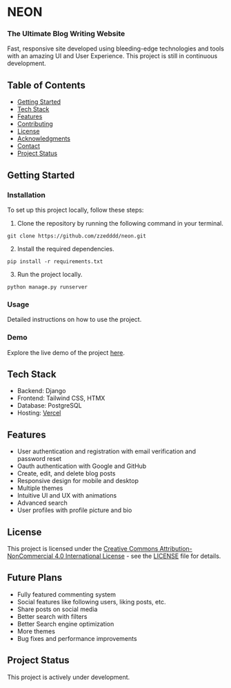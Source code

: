 # NEON

### The Ultimate Blog Writing Website

Fast, responsive site developed using bleeding-edge technologies and tools with an amazing UI and User Experience. This project is still in continuous development.

## Table of Contents

-   [Getting Started](#getting-started)
-   [Tech Stack](#tech-stack)
-   [Features](#features)
-   [Contributing](#contributing)
-   [License](#license)
-   [Acknowledgments](#acknowledgments)
-   [Contact](#contact)
-   [Project Status](#project-status)

## Getting Started

### Installation

To set up this project locally, follow these steps:

1. Clone the repository by running the following command in your terminal.

```
git clone https://github.com/zzedddd/neon.git
```

2.  Install the required dependencies.

```
pip install -r requirements.txt
```

3.  Run the project locally.

```
python manage.py runserver
```

### Usage

Detailed instructions on how to use the project.

### Demo

Explore the live demo of the project [here](https://poeticcode.xyz/).

## Tech Stack

-   Backend: Django
-   Frontend: Tailwind CSS, HTMX
-   Database: PostgreSQL
-   Hosting: [Vercel](https://vercel.com/)

## Features

-   User authentication and registration with email verification and password reset
-   Oauth authentication with Google and GitHub
-   Create, edit, and delete blog posts
-   Responsive design for mobile and desktop
-   Multiple themes
-   Intuitive UI and UX with animations
-   Advanced search
-   User profiles with profile picture and bio

## License

This project is licensed under the [Creative Commons Attribution-NonCommercial 4.0 International License](https://creativecommons.org/licenses/by-nc/4.0/) - see the [LICENSE](LICENSE) file for details.

## Future Plans

-   Fully featured commenting system
-   Social features like following users, liking posts, etc.
-   Share posts on social media
-   Better search with filters
-   Better Search engine optimization
-   More themes
-   Bug fixes and performance improvements

## Project Status

This project is actively under development.
